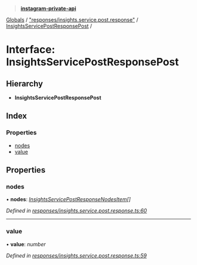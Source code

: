 > **[instagram-private-api](../README.md)**

[Globals](../README.md) / ["responses/insights.service.post.response"](../modules/_responses_insights_service_post_response_.md) / [InsightsServicePostResponsePost](_responses_insights_service_post_response_.insightsservicepostresponsepost.md) /

# Interface: InsightsServicePostResponsePost

## Hierarchy

* **InsightsServicePostResponsePost**

## Index

### Properties

* [nodes](_responses_insights_service_post_response_.insightsservicepostresponsepost.md#nodes)
* [value](_responses_insights_service_post_response_.insightsservicepostresponsepost.md#value)

## Properties

###  nodes

• **nodes**: *[InsightsServicePostResponseNodesItem](_responses_insights_service_post_response_.insightsservicepostresponsenodesitem.md)[]*

*Defined in [responses/insights.service.post.response.ts:60](https://github.com/dilame/instagram-private-api/blob/3e16058/src/responses/insights.service.post.response.ts#L60)*

___

###  value

• **value**: *number*

*Defined in [responses/insights.service.post.response.ts:59](https://github.com/dilame/instagram-private-api/blob/3e16058/src/responses/insights.service.post.response.ts#L59)*